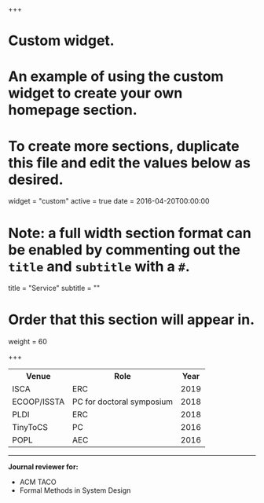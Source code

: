 +++
# Custom widget.
# An example of using the custom widget to create your own homepage section.
# To create more sections, duplicate this file and edit the values below as desired.
widget = "custom"
active = true
date = 2016-04-20T00:00:00

# Note: a full width section format can be enabled by commenting out the `title` and `subtitle` with a `#`.
title = "Service"
subtitle = ""

# Order that this section will appear in.
weight = 60

+++

<table>
  <tr>
    <th>Venue</th>
    <th>Role</th>
    <th>Year</th>
  </tr>
  <td>ISCA</td>
  <td>ERC</td>
  <td>2019</td>
  <tr>
    <td>ECOOP/ISSTA</td>
    <td>PC for doctoral symposium</td>
    <td>2018</td>
  </tr>
  <tr>
    <td>PLDI</td>
    <td>ERC</td>
    <td>2018</td>
  </tr>
  <tr>
    <td>TinyToCS</td>
    <td>PC</td>
    <td>2016</td>
  </tr>
  <tr>
    <td>POPL</td>
    <td>AEC</td>
    <td>2016</td>
  </tr>
</table>

<hr>
<b> Journal reviewer for: </b>

<ul>
<li>ACM TACO</li>
<li>Formal Methods in System Design</li>
</ul>
